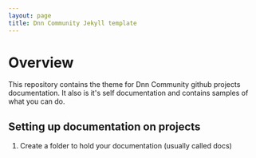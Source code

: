 ```yaml
---
layout: page
title: Dnn Community Jekyll template
---
```


# Overview
This repository contains the theme for Dnn Community github projects documentation. It also is it's self documentation and contains samples of what you can do.

## Setting up documentation on projects
1. Create a folder to hold your documentation (usually called docs)